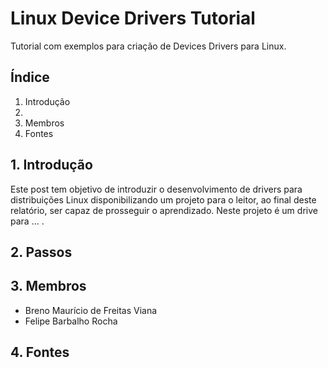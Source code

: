 # Linux Device Drivers Tutorial #

Tutorial com exemplos para criação de Devices Drivers para Linux.

## Índice ##

1. Introdução
2. 
3. Membros
4. Fontes

## 1. Introdução ##

Este post tem objetivo de introduzir o desenvolvimento de drivers para distribuições Linux disponibilizando um projeto para o leitor, ao final deste relatório, ser capaz de prosseguir o aprendizado. Neste projeto é um drive para ... .

## 2. Passos ##

### ###

### ###

### ###

### ###

## 3. Membros ##

* Breno Maurício de Freitas Viana
* Felipe Barbalho Rocha

## 4. Fontes ##
